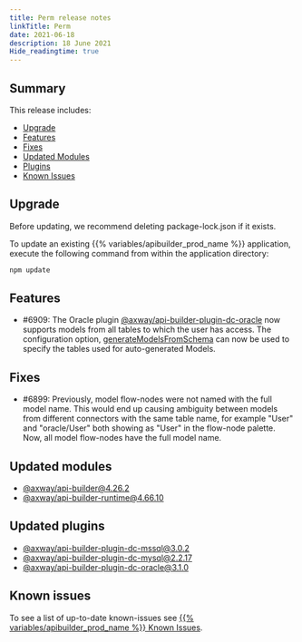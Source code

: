 ```yaml
---
title: Perm release notes
linkTitle: Perm
date: 2021-06-18
description: 18 June 2021
Hide_readingtime: true
---
```


## Summary

This release includes:

* [Upgrade](#upgrade)
* [Features](#features)
* [Fixes](#fixes)
* [Updated Modules](#updated-modules)
* [Plugins](#updated-plugins)
* [Known Issues](#known-issues)

## Upgrade

Before updating, we recommend deleting package-lock.json if it exists.

To update an existing {{% variables/apibuilder_prod_name %}} application, execute the following command from within the application directory:

```bash
npm update
```

## Features

* #6909: The Oracle plugin [@axway/api-builder-plugin-dc-oracle](https://www.npmjs.com/package/@axway/api-builder-plugin-dc-oracle) now supports models from all tables to which the user has access. The configuration option, [generateModelsFromSchema](/docs/developer_guide/connectors/oracle_connector/#configuration) can now be used to specify the tables used for auto-generated Models.

## Fixes

* #6899: Previously, model flow-nodes were not named with the full model name. This would end up causing ambiguity between models from different connectors with the same table name, for example "User" and "oracle/User" both showing as "User" in the flow-node palette. Now, all model flow-nodes have the full model name.

## Updated modules

* [@axway/api-builder@4.26.2](https://www.npmjs.com/package/@axway/api-builder/v/4.26.2)
* [@axway/api-builder-runtime@4.66.10](https://www.npmjs.com/package/@axway/api-builder-runtime/v/4.66.10)

## Updated plugins

* [@axway/api-builder-plugin-dc-mssql@3.0.2](https://www.npmjs.com/package/@axway/api-builder-plugin-dc-mssql/v/3.0.2)
* [@axway/api-builder-plugin-dc-mysql@2.2.17](https://www.npmjs.com/package/@axway/api-builder-plugin-dc-mysql/v/2.2.17)
* [@axway/api-builder-plugin-dc-oracle@3.1.0](https://www.npmjs.com/package/@axway/api-builder-plugin-dc-oracle/v/3.1.0)

## Known issues

To see a list of up-to-date known-issues see [{{% variables/apibuilder_prod_name %}} Known Issues](/docs/known_issues/).
